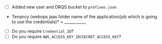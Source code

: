 - [ ] Added new user and DRQS bucket to `prefixes.json`
- Tenancy (webops jaas folder name of the application/job which is going to use the credentials)* = ___________
- [ ] Do you require `Credential_ID`?
- [ ] Do you require `AWS_ACCESS_KEY_ID`/`SECRET_ACCESS_KEY`?
